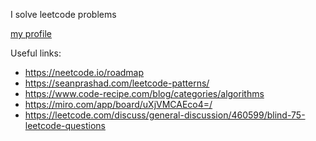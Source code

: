 I solve leetcode problems

[my profile](https://leetcode.com/anuritto/)

Useful links: 
- https://neetcode.io/roadmap
- https://seanprashad.com/leetcode-patterns/
- https://www.code-recipe.com/blog/categories/algorithms
- https://miro.com/app/board/uXjVMCAEco4=/
- https://leetcode.com/discuss/general-discussion/460599/blind-75-leetcode-questions
